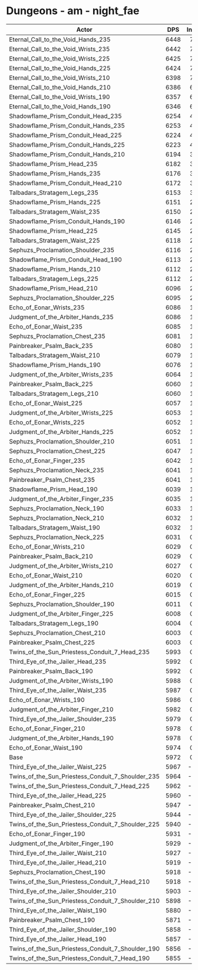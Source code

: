 # Dungeons - am - night_fae
| Actor | DPS | Increase |
|---|:---:|:---:|
|Eternal_Call_to_the_Void_Hands_235|6448|7.96%|
|Eternal_Call_to_the_Void_Wrists_235|6442|7.86%|
|Eternal_Call_to_the_Void_Wrists_225|6425|7.58%|
|Eternal_Call_to_the_Void_Hands_225|6424|7.56%|
|Eternal_Call_to_the_Void_Wrists_210|6398|7.12%|
|Eternal_Call_to_the_Void_Hands_210|6386|6.92%|
|Eternal_Call_to_the_Void_Wrists_190|6357|6.44%|
|Eternal_Call_to_the_Void_Hands_190|6346|6.25%|
|Shadowflame_Prism_Conduit_Head_235|6254|4.71%|
|Shadowflame_Prism_Conduit_Hands_235|6253|4.70%|
|Shadowflame_Prism_Conduit_Head_225|6224|4.21%|
|Shadowflame_Prism_Conduit_Hands_225|6223|4.19%|
|Shadowflame_Prism_Conduit_Hands_210|6194|3.71%|
|Shadowflame_Prism_Head_235|6182|3.51%|
|Shadowflame_Prism_Hands_235|6176|3.41%|
|Shadowflame_Prism_Conduit_Head_210|6172|3.34%|
|Talbadars_Stratagem_Legs_235|6153|3.02%|
|Shadowflame_Prism_Hands_225|6151|2.99%|
|Talbadars_Stratagem_Waist_235|6150|2.97%|
|Shadowflame_Prism_Conduit_Hands_190|6146|2.90%|
|Shadowflame_Prism_Head_225|6145|2.89%|
|Talbadars_Stratagem_Waist_225|6118|2.44%|
|Sephuzs_Proclamation_Shoulder_235|6116|2.40%|
|Shadowflame_Prism_Conduit_Head_190|6113|2.35%|
|Shadowflame_Prism_Hands_210|6112|2.34%|
|Talbadars_Stratagem_Legs_225|6112|2.34%|
|Shadowflame_Prism_Head_210|6096|2.07%|
|Sephuzs_Proclamation_Shoulder_225|6095|2.05%|
|Echo_of_Eonar_Wrists_235|6086|1.90%|
|Judgment_of_the_Arbiter_Hands_235|6086|1.90%|
|Echo_of_Eonar_Waist_235|6085|1.88%|
|Sephuzs_Proclamation_Chest_235|6081|1.82%|
|Painbreaker_Psalm_Back_235|6080|1.80%|
|Talbadars_Stratagem_Waist_210|6079|1.78%|
|Shadowflame_Prism_Hands_190|6076|1.73%|
|Judgment_of_the_Arbiter_Wrists_235|6064|1.53%|
|Painbreaker_Psalm_Back_225|6060|1.47%|
|Talbadars_Stratagem_Legs_210|6060|1.47%|
|Echo_of_Eonar_Waist_225|6057|1.41%|
|Judgment_of_the_Arbiter_Wrists_225|6053|1.35%|
|Echo_of_Eonar_Wrists_225|6052|1.33%|
|Judgment_of_the_Arbiter_Hands_225|6052|1.33%|
|Sephuzs_Proclamation_Shoulder_210|6051|1.31%|
|Sephuzs_Proclamation_Chest_225|6047|1.25%|
|Echo_of_Eonar_Finger_235|6042|1.16%|
|Sephuzs_Proclamation_Neck_235|6041|1.15%|
|Painbreaker_Psalm_Chest_235|6041|1.15%|
|Shadowflame_Prism_Head_190|6039|1.11%|
|Judgment_of_the_Arbiter_Finger_235|6035|1.05%|
|Sephuzs_Proclamation_Neck_190|6033|1.01%|
|Sephuzs_Proclamation_Neck_210|6032|1.00%|
|Talbadars_Stratagem_Waist_190|6032|1.00%|
|Sephuzs_Proclamation_Neck_225|6031|0.98%|
|Echo_of_Eonar_Wrists_210|6029|0.95%|
|Painbreaker_Psalm_Back_210|6029|0.95%|
|Judgment_of_the_Arbiter_Wrists_210|6027|0.91%|
|Echo_of_Eonar_Waist_210|6020|0.80%|
|Judgment_of_the_Arbiter_Hands_210|6019|0.78%|
|Echo_of_Eonar_Finger_225|6015|0.71%|
|Sephuzs_Proclamation_Shoulder_190|6011|0.64%|
|Judgment_of_the_Arbiter_Finger_225|6008|0.59%|
|Talbadars_Stratagem_Legs_190|6004|0.53%|
|Sephuzs_Proclamation_Chest_210|6003|0.51%|
|Painbreaker_Psalm_Chest_225|6003|0.51%|
|Twins_of_the_Sun_Priestess_Conduit_7_Head_235|5993|0.34%|
|Third_Eye_of_the_Jailer_Head_235|5992|0.33%|
|Painbreaker_Psalm_Back_190|5992|0.33%|
|Judgment_of_the_Arbiter_Wrists_190|5988|0.26%|
|Third_Eye_of_the_Jailer_Waist_235|5987|0.24%|
|Echo_of_Eonar_Wrists_190|5986|0.23%|
|Judgment_of_the_Arbiter_Finger_210|5982|0.16%|
|Third_Eye_of_the_Jailer_Shoulder_235|5979|0.11%|
|Echo_of_Eonar_Finger_210|5978|0.09%|
|Judgment_of_the_Arbiter_Hands_190|5978|0.09%|
|Echo_of_Eonar_Waist_190|5974|0.03%|
|Base|5972|0.00%|
|Third_Eye_of_the_Jailer_Waist_225|5967|-0.09%|
|Twins_of_the_Sun_Priestess_Conduit_7_Shoulder_235|5964|-0.14%|
|Twins_of_the_Sun_Priestess_Conduit_7_Head_225|5962|-0.18%|
|Third_Eye_of_the_Jailer_Head_225|5960|-0.21%|
|Painbreaker_Psalm_Chest_210|5947|-0.43%|
|Third_Eye_of_the_Jailer_Shoulder_225|5944|-0.48%|
|Twins_of_the_Sun_Priestess_Conduit_7_Shoulder_225|5940|-0.54%|
|Echo_of_Eonar_Finger_190|5931|-0.69%|
|Judgment_of_the_Arbiter_Finger_190|5929|-0.73%|
|Third_Eye_of_the_Jailer_Waist_210|5927|-0.76%|
|Third_Eye_of_the_Jailer_Head_210|5919|-0.90%|
|Sephuzs_Proclamation_Chest_190|5918|-0.91%|
|Twins_of_the_Sun_Priestess_Conduit_7_Head_210|5918|-0.91%|
|Third_Eye_of_the_Jailer_Shoulder_210|5903|-1.16%|
|Twins_of_the_Sun_Priestess_Conduit_7_Shoulder_210|5898|-1.25%|
|Third_Eye_of_the_Jailer_Waist_190|5880|-1.55%|
|Painbreaker_Psalm_Chest_190|5871|-1.70%|
|Third_Eye_of_the_Jailer_Shoulder_190|5858|-1.92%|
|Third_Eye_of_the_Jailer_Head_190|5857|-1.93%|
|Twins_of_the_Sun_Priestess_Conduit_7_Shoulder_190|5856|-1.95%|
|Twins_of_the_Sun_Priestess_Conduit_7_Head_190|5855|-1.97%|
